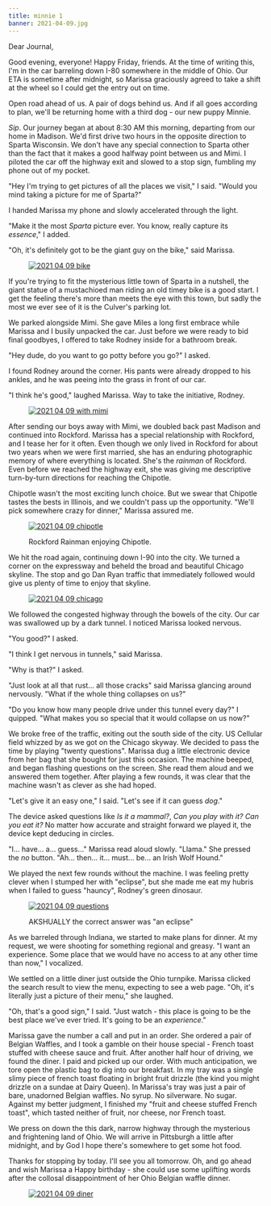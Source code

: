 ```yaml
---
title: minnie 1
banner: 2021-04-09.jpg
---
```


Dear Journal,

Good evening, everyone!  Happy Friday, friends.  At the time of
writing this, I'm in the car barreling down I-80 somewhere in the
middle of Ohio.  Our ETA is sometime after midnight, so Marissa
graciously agreed to take a shift at the wheel so I could get the
entry out on time.

Open road ahead of us.  A pair of dogs behind us.  And if all goes
according to plan, we'll be returning home with a third dog - our new
puppy Minnie.

_Sip_.  Our journey began at about 8:30 AM this morning, departing
from our home in Madison.  We'd first drive two hours in the opposite
direction to Sparta Wisconsin.  We don't have any special connection
to Sparta other than the fact that it makes a good halfway point
between us and Mimi.  I piloted the car off the highway exit and
slowed to a stop sign, fumbling my phone out of my pocket.

"Hey I'm trying to get pictures of all the places we visit," I said.
"Would you mind taking a picture for me of Sparta?"

I handed Marissa my phone and slowly accelerated through the light.

"Make it the most _Sparta_ picture ever.  You know, really capture its
_essence_," I added.

"Oh, it's definitely got to be the giant guy on the bike," said
Marissa.

<figure>
<a href="/images/2021-04-09-bike.jpg">
<img alt="2021 04 09 bike" src="/images/2021-04-09-bike.jpg"/>
</a>
</figure>

If you're trying to fit the mysterious little town of Sparta in a
nutshell, the giant statue of a mustachioed man riding an old timey
bike is a good start.  I get the feeling there's more than meets the
eye with this town, but sadly the most we ever see of it is the
Culver's parking lot.

We parked alongside Mimi.  She gave Miles a long first embrace while
Marissa and I busily unpacked the car.  Just before we were ready to
bid final goodbyes, I offered to take Rodney inside for a bathroom
break.

"Hey dude, do you want to go potty before you go?" I asked.

I found Rodney around the corner.  His pants were already dropped to
his ankles, and he was peeing into the grass in front of our car.

"I think he's good," laughed Marissa.  Way to take the initiative,
Rodney.

<figure>
<a href="/images/2021-04-09-with-mimi.jpg">
<img alt="2021 04 09 with mimi" src="/images/2021-04-09-with-mimi.jpg"/>
</a>
</figure>

After sending our boys away with Mimi, we doubled back past Madison
and continued into Rockford.  Marissa has a special relationship with
Rockford, and I tease her for it often.  Even though we only lived in
Rockford for about two years when we were first married, she has an
enduring photographic memory of where everything is located.  She's
the _rainman_ of Rockford.  Even before we reached the highway exit,
she was giving me descriptive turn-by-turn directions for reaching the
Chipotle.

Chipotle wasn't the most exciting lunch choice.  But we swear that
Chipotle tastes the bests in Illinois, and we couldn't pass up the
opportunity.  "We'll pick somewhere crazy for dinner," Marissa assured
me.

<figure>
<a href="/images/2021-04-09-chipotle.jpg">
<img alt="2021 04 09 chipotle" src="/images/2021-04-09-chipotle.jpg"/>
</a>
<figcaption>
<p>Rockford Rainman enjoying Chipotle.</p>
</figcaption>
</figure>

We hit the road again, continuing down I-90 into the city.  We turned
a corner on the expressway and beheld the broad and beautiful Chicago
skyline.  The stop and go Dan Ryan traffic that immediately followed
would give us plenty of time to enjoy that skyline.

<figure>
<a href="/images/2021-04-09-chicago.jpg">
<img alt="2021 04 09 chicago" src="/images/2021-04-09-chicago.jpg"/>
</a>
</figure>

We followed the congested highway through the bowels of the city.  Our
car was swallowed up by a dark tunnel.  I noticed Marissa looked
nervous.

"You good?" I asked.

"I think I get nervous in tunnels," said Marissa.

"Why is that?" I asked.

"Just look at all that rust... all those cracks" said Marissa glancing
around nervously.  "What if the whole thing collapses on us?"

"Do you know how many people drive under this tunnel every day?" I
quipped.  "What makes you so special that it would collapse on us
now?"

We broke free of the traffic, exiting out the south side of the city.
US Cellular field whizzed by as we got on the Chicago skyway.  We
decided to pass the time by playing "twenty questions".  Marissa dug a
little electronic device from her bag that she bought for just this
occasion.  The machine beeped, and began flashing questions on the
screen.  She read them aloud and we answered them together.  After
playing a few rounds, it was clear that the machine wasn't as clever
as she had hoped.

"Let's give it an easy one," I said.  "Let's see if it can guess
_dog_."

The device asked questions like _Is it a mammal?_, _Can you play with
it?_  _Can you eat it?_  No matter how accurate and straight forward
we played it, the device kept deducing in circles.

"I... have... a... guess..." Marissa read aloud slowly.  "Llama."  She
pressed the _no_ button.  "Ah... then... it... must... be... an Irish
Wolf Hound."

We played the next few rounds without the machine.  I was feeling
pretty clever when I stumped her with "eclipse", but she made me eat
my hubris when I failed to guess "hauncy", Rodney's green dinosaur.

<figure>
<a href="/images/2021-04-09-questions.jpg">
<img alt="2021 04 09 questions" src="/images/2021-04-09-questions.jpg"/>
</a>
<figcaption>
<p>AKSHUALLY the correct answer was "an eclipse"</p>
</figcaption>
</figure>

As we barreled through Indiana, we started to make plans for dinner.
At my request, we were shooting for something regional and greasy.  "I
want an experience.  Some place that we would have no access to at any
other time than now," I vocalized.

We settled on a little diner just outside the Ohio turnpike.  Marissa
clicked the search result to view the menu, expecting to see a
web page.  "Oh, it's literally just a picture of their menu," she
laughed.

"Oh, that's a good sign," I said.  "Just watch - this place is going
to be the best place we've ever tried.  It's going to be an
_experience_."

Marissa gave the number a call and put in an order.  She ordered a
pair of Belgian Waffles, and I took a gamble on their house special -
French toast stuffed with cheese sauce and fruit.  After another half
hour of driving, we found the diner.  I paid and picked up our order.
With much anticipation, we tore open the plastic bag to dig into our
breakfast.  In my tray was a single slimy piece of french toast
floating in bright fruit drizzle (the kind you might drizzle on a
sundae at Dairy Queen).  In Marissa's tray was just a pair of bare,
unadorned Belgian waffles.  No syrup.  No silverware.  No sugar.
Against my better judgment, I finished my "fruit and cheese stuffed
French toast", which tasted neither of fruit, nor cheese, nor
French toast.

We press on down the this dark, narrow highway through the mysterious
and frightening land of Ohio.  We will arrive in Pittsburgh a little
after midnight, and by God I hope there's somewhere to get some hot
food.

Thanks for stopping by today.  I'll see you all tomorrow.  Oh, and go
ahead and wish Marissa a Happy birthday - she could use some uplifting
words after the collosal disappointment of her Ohio Belgian waffle
dinner.

<figure>
<a href="/images/2021-04-09-diner.jpg">
<img alt="2021 04 09 diner" src="/images/2021-04-09-diner.jpg"/>
</a>
</figure>
